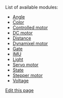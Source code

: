 List of available modules:

- [Angle](/_pages/high/modules_list/angle.md)
- [Color](/_pages/high/modules_list/color.md)
- [Controlled motor](/_pages/high/modules_list/controlled-motor.md)
- [DC motor](/_pages/high/modules_list/dc-motor.md)
- [Distance](/_pages/high/modules_list/distance.md)
- [Dynamixel motor](/_pages/high/modules_list/dxl.md)
- [Gate](/_pages/high/modules_list/gate.md)
- [IMU](/_pages/high/modules_list/imu.md)
- [Light](/_pages/high/modules_list/light.md)
- [Servo motor](/_pages/high/modules_list/servo.md)
- [State](/_pages/high/modules_list/state.md)
- [Stepper motor](/_pages/high/modules_list/stepper.md)
- [Voltage](/_pages/high/modules_list/voltage.md)

<div class="cust_edit_page"><a href="https://github.com/Luos-io/doc/src/_pages/high/modules-list.md">Edit this page</a></div>
